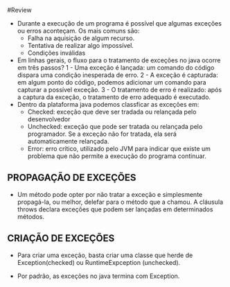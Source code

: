 #Review

- Durante a execução de um programa é possível que algumas exceções ou erros aconteçam. Os mais comuns são:
	- Falha na aquisição de algum recurso.
	- Tentativa de realizar algo impossível.
	- Condições inválidas
- Em linhas gerais, o fluxo para o tratamento de exceções no java ocorre em três passos? 
	1 - Uma exceção é lançada: um comando do código dispara uma condição inesperada de erro.
	2 - A exceção é capturada: em algum ponto do código, podemos adicionar um comando para capturar a possível exceção.
	3 - O tratamento de erro é realizado: após a captura da exceção, o tratamento de erro adequado é executado.
- Dentro da plataforma java podemos classficar as exceções em:
	- Checked: exceção que deve ser tradada ou relançada pelo desenvolvedor
	- Unchecked: exceção que pode ser tratada ou relançada pelo programador. Se a exceção não for tratada, ela será automaticamente relançada.
	- Error: erro crítico, utilizado pelo JVM para indicar que existe um problema que não permite a execução do programa continuar.
	
## PROPAGAÇÃO DE EXCEÇÕES

- Um método pode opter por não tratar a exceção e simplesmente propagá-la, ou melhor, delefar para o método que a chamou. A cláusula throws declara exceções que podem ser lançadas em determinados métodos.

## CRIAÇÃO DE EXCEÇÕES

- Para criar uma exceção, basta criar uma classe que herde de Exception(checked) ou RuntimeExpception (unchecked).

- Por padrão, as exceções no java termina com Exception.